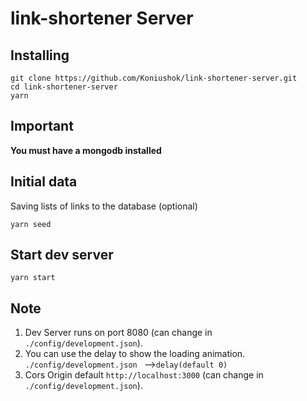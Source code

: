 # link-shortener Server
## Installing

```
git clone https://github.com/Koniushok/link-shortener-server.git
cd link-shortener-server
yarn
```
## Important
**You must have a mongodb installed** 
## Initial data
Saving lists of links to the database (optional)
```
yarn seed
```
## Start dev server
```
yarn start
```
## Note
1. Dev Server runs on port 8080 (can change in  ```./config/development.json```).
2. You can use the delay to show the loading animation. ```./config/development.json ``` -->```delay(default 0)```
3. Cors Origin default ```http://localhost:3000``` (can change in  ```./config/development.json```).
